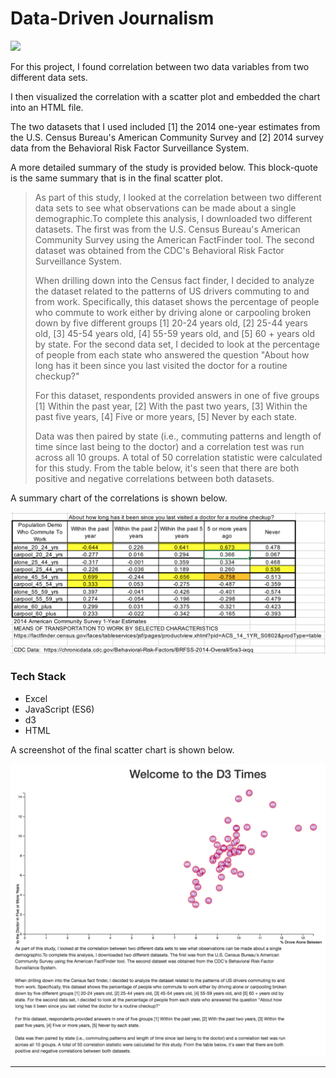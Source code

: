 # Data-Driven Journalism

![](./static/images/newspaper-unsplash.jpg)

For this project, I found correlation between two data variables from two different data sets.

I then visualized the correlation with a scatter plot and embedded the chart into an HTML file. 

The two datasets that I used included [1] the 2014 one-year estimates from the U.S. Census Bureau's American Community Survey and [2] 2014 survey data from the Behavioral Risk Factor Surveillance System. 

A more detailed summary of the study is provided below.  This block-quote is the same summary that is in the final scatter plot.

> As part of this study, I looked at the correlation between two different data sets to see what observations can be made about a single demographic.To complete this analysis, I downloaded two different datasets. The first was from the U.S. Census Bureau's American Community Survey using the American FactFinder tool. The second dataset was obtained from the CDC's Behavioral Risk Factor Surveillance System.
> 
> When drilling down into the Census fact finder, I decided to analyze the dataset related to the patterns of US drivers commuting to and from work. Specifically, this dataset shows the percentage of people who commute to work either by driving alone or carpooling broken down by five different groups [1] 20-24 years old, [2] 25-44 years old, [3] 45-54 years old, [4] 55-59 years old, and [5] 60 + years old by state. For the second data set, I decided to look at the percentage of people from each state who answered the question "About how long has it been since you last visited the doctor for a routine checkup?"
> 
> For this dataset, respondents provided answers in one of five groups [1] Within the past year, [2] With the past two years, [3] Within the past five years, [4] Five or more years, [5] Never by each state.
> 
> Data was then paired by state (i.e., commuting patterns and length of time since last being to the doctor) and a correlation test was run across all 10 groups. A total of 50 correlation statistic were calculated for this study. From the table below, it's seen that there are both positive and negative correlations between both datasets. 

A summary chart of the correlations is shown below.

![](./static/images/image1.png)

### Tech Stack
* Excel
* JavaScript (ES6)
* d3
* HTML

A screenshot of the final scatter chart is shown below.

![](./static/images/image2.png)

***